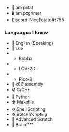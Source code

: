 - 🥔 am potat
- 🖥 am pogrimer
- Discord: NicePotato#5755
### Languages I know
- 🎤 English (Speaking)
- 💠 Lua
- - Roblox
- - LÖVE2D
- - Pico-8
- 💾 x86 assembly
- 💿 C/C++
- 🐍 Python
- 🛠 Makefile
- ⚙️ Shell Scripting
- ⚙️ Batch Scripting
- 📒 Advanced Scratch
- 🤬 Brainf***
